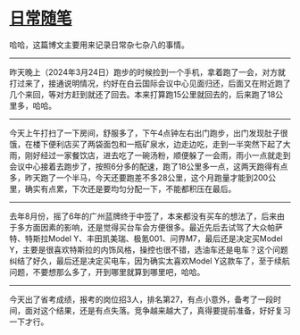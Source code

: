 # [日常随笔](https://github.com/flyfish321/gitblog/issues/7)

哈哈，这篇博文主要用来记录日常杂七杂八的事情。

---

昨天晚上（2024年3月24日）跑步的时候捡到一个手机，拿着跑了一会，对方就打过来了，接通说明情况，约好在白云国际会议中心见面归还，后面又在附近跑了几个来回，等对方赶到就还了回去。本来打算跑15公里就回去的，后来跑了18公里多，哈哈。

---

今天上午打扫了一下房间，舒服多了，下午4点钟左右出门跑步，出门发现肚子很饿，在楼下便利店买了两袋面包和一瓶矿泉水，边走边吃，走到一半突然下起了大雨，刚好经过一家餐饮店，进去吃了一碗汤粉，顺便躲了一会雨，雨小一点就走到会议中心接着去跑步了，按照6分多的配速，跑了18公里多一点，这两天跑得有点多，昨天跑了一个半马，今天还要跑差不多28公里，这个月跑量才能到200公里，确实有点累，下次还是要均匀分配一下，不能都积压在最后。

---

去年8月份，摇了6年的广州蓝牌终于中签了，本来都没有买车的想法了，后来由于多方面因素的影响，还是觉得买台车会方便很多。最近先后去试驾了大众帕萨特、特斯拉Model Y、丰田凯美瑞、极氪001、问界M7，最后还是决定买Model Y，主要是很喜欢特斯拉的内饰风格，操控也很不错，选油车还是电车？这个问题纠结了好久，最后还是决定买电车，因为确实太喜欢Model Y这款车了，至于续航问题，不要想那么多了，开到哪里就算到哪里吧，哈哈。

---

今天出了省考成绩，报考的岗位招3人，排名第27，有点小意外，备考了一段时间，面对这个结果，还是有点失落。竞争越来越大了，真得要提前准备，好好复习一下才行。